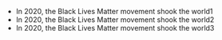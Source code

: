 * In 2020, the Black Lives Matter movement shook the world1
* In 2020, the Black Lives Matter movement shook the world2
* In 2020, the Black Lives Matter movement shook the world3
